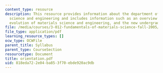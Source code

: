 ```yaml
---
content_type: resource
description: This resource provides information about the department of materials
  science and engineering and includes information such as an overview of the department,
  evolution of materials science and engineering, and the new undergraduate curriculum.
file: /media/courses/3-012-fundamentals-of-materials-science-fall-2005/818eda722e04ba853f70ebde920ac9db_orientation.pdf
file_type: application/pdf
learning_resource_types: []
ocw_type: OCWFile
parent_title: Syllabus
parent_type: CourseSection
resourcetype: Document
title: orientation.pdf
uid: 818eda72-2e04-ba85-3f70-ebde920ac9db
---
```


